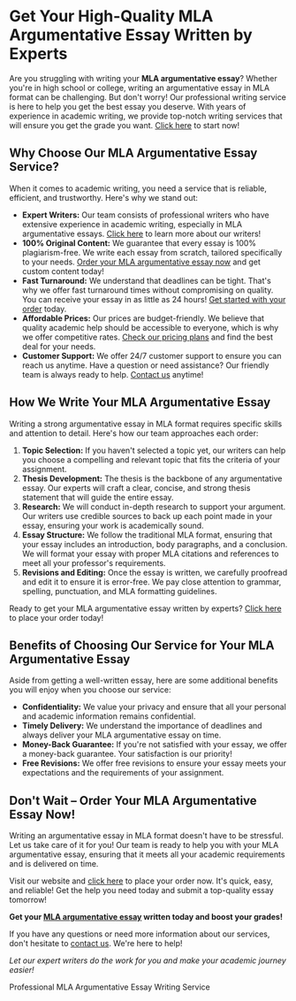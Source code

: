<h1>Get Your High-Quality MLA Argumentative Essay Written by Experts</h1>

<p>Are you struggling with writing your <strong>MLA argumentative essay</strong>? Whether you're in high school or college, writing an argumentative essay in MLA format can be challenging. But don't worry! Our professional writing service is here to help you get the best essay you deserve. With years of experience in academic writing, we provide top-notch writing services that will ensure you get the grade you want. <a href="https://tinyurl.com/topessay?keyword=mla+argumentative+essay">Click here</a> to start now!</p>

<h2>Why Choose Our MLA Argumentative Essay Service?</h2>

<p>When it comes to academic writing, you need a service that is reliable, efficient, and trustworthy. Here's why we stand out:</p>

<ul>
  <li><strong>Expert Writers:</strong> Our team consists of professional writers who have extensive experience in academic writing, especially in MLA argumentative essays. <a href="https://tinyurl.com/topessay?keyword=mla+argumentative+essay">Click here</a> to learn more about our writers!</li>
  <li><strong>100% Original Content:</strong> We guarantee that every essay is 100% plagiarism-free. We write each essay from scratch, tailored specifically to your needs. <a href="https://tinyurl.com/topessay?keyword=mla+argumentative+essay">Order your MLA argumentative essay now</a> and get custom content today!</li>
  <li><strong>Fast Turnaround:</strong> We understand that deadlines can be tight. That's why we offer fast turnaround times without compromising on quality. You can receive your essay in as little as 24 hours! <a href="https://tinyurl.com/topessay?keyword=mla+argumentative+essay">Get started with your order</a> today.</li>
  <li><strong>Affordable Prices:</strong> Our prices are budget-friendly. We believe that quality academic help should be accessible to everyone, which is why we offer competitive rates. <a href="https://tinyurl.com/topessay?keyword=mla+argumentative+essay">Check our pricing plans</a> and find the best deal for your needs.</li>
  <li><strong>Customer Support:</strong> We offer 24/7 customer support to ensure you can reach us anytime. Have a question or need assistance? Our friendly team is always ready to help. <a href="https://tinyurl.com/topessay?keyword=mla+argumentative+essay">Contact us</a> anytime!</li>
</ul>

<h2>How We Write Your MLA Argumentative Essay</h2>

<p>Writing a strong argumentative essay in MLA format requires specific skills and attention to detail. Here's how our team approaches each order:</p>

<ol>
  <li><strong>Topic Selection:</strong> If you haven't selected a topic yet, our writers can help you choose a compelling and relevant topic that fits the criteria of your assignment.</li>
  <li><strong>Thesis Development:</strong> The thesis is the backbone of any argumentative essay. Our experts will craft a clear, concise, and strong thesis statement that will guide the entire essay.</li>
  <li><strong>Research:</strong> We will conduct in-depth research to support your argument. Our writers use credible sources to back up each point made in your essay, ensuring your work is academically sound.</li>
  <li><strong>Essay Structure:</strong> We follow the traditional MLA format, ensuring that your essay includes an introduction, body paragraphs, and a conclusion. We will format your essay with proper MLA citations and references to meet all your professor's requirements.</li>
  <li><strong>Revisions and Editing:</strong> Once the essay is written, we carefully proofread and edit it to ensure it is error-free. We pay close attention to grammar, spelling, punctuation, and MLA formatting guidelines.</li>
</ol>

<p>Ready to get your MLA argumentative essay written by experts? <a href="https://tinyurl.com/topessay?keyword=mla+argumentative+essay">Click here</a> to place your order today!</p>

<h2>Benefits of Choosing Our Service for Your MLA Argumentative Essay</h2>

<p>Aside from getting a well-written essay, here are some additional benefits you will enjoy when you choose our service:</p>

<ul>
  <li><strong>Confidentiality:</strong> We value your privacy and ensure that all your personal and academic information remains confidential.</li>
  <li><strong>Timely Delivery:</strong> We understand the importance of deadlines and always deliver your MLA argumentative essay on time.</li>
  <li><strong>Money-Back Guarantee:</strong> If you're not satisfied with your essay, we offer a money-back guarantee. Your satisfaction is our priority!</li>
  <li><strong>Free Revisions:</strong> We offer free revisions to ensure your essay meets your expectations and the requirements of your assignment.</li>
</ul>

<h2>Don't Wait – Order Your MLA Argumentative Essay Now!</h2>

<p>Writing an argumentative essay in MLA format doesn't have to be stressful. Let us take care of it for you! Our team is ready to help you with your MLA argumentative essay, ensuring that it meets all your academic requirements and is delivered on time.</p>

<p>Visit our website and <a href="https://tinyurl.com/topessay?keyword=mla+argumentative+essay">click here</a> to place your order now. It's quick, easy, and reliable! Get the help you need today and submit a top-quality essay tomorrow!</p>

<p><strong>Get your <a href="https://tinyurl.com/topessay?keyword=mla+argumentative+essay">MLA argumentative essay</a> written today and boost your grades!</strong></p>

<p>If you have any questions or need more information about our services, don't hesitate to <a href="https://tinyurl.com/topessay?keyword=mla+argumentative+essay">contact us</a>. We're here to help!</p>

<p><em>Let our expert writers do the work for you and make your academic journey easier!</em></p>
Professional MLA Argumentative Essay Writing Service
